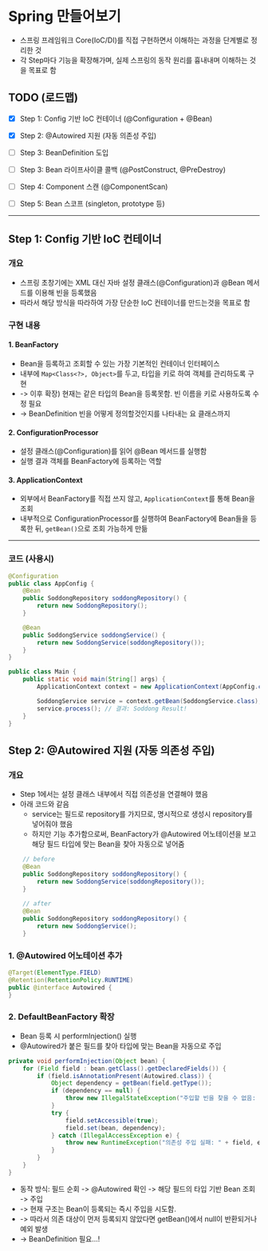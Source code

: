 # Spring 만들어보기
* 스프링 프레임워크 Core(IoC/DI)를 직접 구현하면서 이해하는 과정을 단계별로 정리한 것  
* 각 Step마다 기능을 확장해가며, 실제 스프링의 동작 원리를 흉내내며 이해하는 것을 목표로 함

## TODO (로드맵)

- [x] Step 1: Config 기반 IoC 컨테이너 (@Configuration + @Bean)
- [x] Step 2: @Autowired 지원 (자동 의존성 주입)
- [ ] Step 3: BeanDefinition 도입
- [ ] Step 3: Bean 라이프사이클 콜백 (@PostConstruct, @PreDestroy)
- [ ] Step 4: Component 스캔 (@ComponentScan)
- [ ] Step 5: Bean 스코프 (singleton, prototype 등)


---

## Step 1: Config 기반 IoC 컨테이너

### 개요
* 스프링 초창기에는 XML 대신 자바 설정 클래스(@Configuration)과 @Bean 메서드를 이용해 빈을 등록했음
* 따라서 해당 방식을 따라하여 가장 단순한 IoC 컨테이너를 만드는것을 목표로 함

### 구현 내용

#### 1. BeanFactory
- Bean을 등록하고 조회할 수 있는 가장 기본적인 컨테이너 인터페이스
- 내부에 `Map<Class<?>, Object>`를 두고, 타입을 키로 하여 객체를 관리하도록 구현
- -> 이후 확장) 현재는 같은 타입의 Bean을 등록못함. 빈 이름을 키로 사용하도록 수정 필요
- -> BeanDefinition 빈을 어떻게 정의할것인지를 나타내는 요 클래스까지

#### 2. ConfigurationProcessor
- 설정 클래스(@Configuration)를 읽어 @Bean 메서드를 실행함
- 실행 결과 객체를 BeanFactory에 등록하는 역할

#### 3. ApplicationContext
- 외부에서 BeanFactory를 직접 쓰지 않고, `ApplicationContext`를 통해 Bean을 조회
- 내부적으로 ConfigurationProcessor를 실행하여 BeanFactory에 Bean들을 등록한 뒤, `getBean()`으로 조회 가능하게 만듦

---

### 코드 (사용시)

```java
@Configuration
public class AppConfig {
    @Bean
    public SoddongRepository soddongRepository() {
        return new SoddongRepository();
    }

    @Bean
    public SoddongService soddongService() {
        return new SoddongService(soddongRepository());
    }
}
```

```java
public class Main {
    public static void main(String[] args) {
        ApplicationContext context = new ApplicationContext(AppConfig.class);

        SoddongService service = context.getBean(SoddongService.class);
        service.process(); // 결과: Soddong Result!
    }
}
```

## Step 2: @Autowired 지원 (자동 의존성 주입)

### 개요
* Step 1에서는 설정 클래스 내부에서 직접 의존성을 연결해야 했음
* 아래 코드와 같음
  * service는 필드로 repository를 가지므로, 명시적으로 생성시 repository를 넣어줘야 했음
  * 하지만 기능 추가함으로써, BeanFactory가 @Autowired 어노테이션을 보고 해당 필드 타입에 맞는 Bean을 찾아 자동으로 넣어줌
```java
    // before
    @Bean
    public SoddongRepository soddongRepository() {
        return new SoddongService(soddongRepository());
    }
        
    // after
    @Bean
    public SoddongRepository soddongRepository() {
        return new SoddongService();
    }
```

### 1. @Autowired 어노테이션 추가
```java
@Target(ElementType.FIELD)
@Retention(RetentionPolicy.RUNTIME)
public @interface Autowired {
}
```

### 2. DefaultBeanFactory 확장
* Bean 등록 시 performInjection() 실행
* @Autowired가 붙은 필드를 찾아 타입에 맞는 Bean을 자동으로 주입
```java
private void performInjection(Object bean) {
    for (Field field : bean.getClass().getDeclaredFields()) {
        if (field.isAnnotationPresent(Autowired.class)) {
            Object dependency = getBean(field.getType());
            if (dependency == null) {
                throw new IllegalStateException("주입할 빈을 찾을 수 없음: " + field.getType());
            }
            try {
                field.setAccessible(true);
                field.set(bean, dependency);
            } catch (IllegalAccessException e) {
                throw new RuntimeException("의존성 주입 실패: " + field, e);
            }
        }
    }
}
```
* 동작 방식: 필드 순회 -> @Autowired 확인 -> 해당 필드의 타입 기반 Bean 조회 -> 주입
* -> 현재 구조는 Bean이 등록되는 즉시 주입을 시도함.
* -> 따라서 의존 대상이 먼저 등록되지 않았다면 getBean()에서 null이 반환되거나 예외 발생
* -> BeanDefinition 필요...!